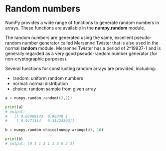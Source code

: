 <!-- Title: Random numbers -->

<!-- Short description:

In this article we show how to generate NumPy arrays with random numbers.

-->

# Random numbers

NumPy provides a wide range of functions to generate random numbers in arrays.
These functions are available in the **numpy.random** module.

The random numbers are generated using the same, excellent pseudo-random
number generator called Mersenne Twister that is also used in the normal
**random** module. Mersenne Twister has a period of 2^19937-1 and is generally
regarded as a very good pseudo-random number generator (for non-cryptographic
purposes).

Several functions for constructing random arrays are provided, including:

  - random: uniform random numbers
  - normal: normal distribution
  - choice: random sample from given array

~~~python
a = numpy.random.random((2,2))

print(a)
# output:
#   [[ 0.02909142  0.90848 ]
#    [ 0.9471314   0.31424393]]

b = numpy.random.choice(numpy.arange(4), 10)

print(b)
# output: [0 1 1 2 1 1 2 0 2 3]
~~~
